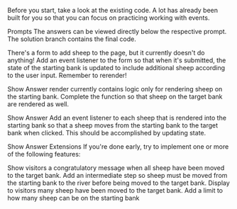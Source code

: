 Before you start, take a look at the existing code. A lot has already been built for you so that you can focus on practicing working with events.

Prompts
The answers can be viewed directly below the respective prompt. The solution branch contains the final code.

There's a form to add sheep to the page, but it currently doesn't do anything! Add an event listener to the form so that when it's submitted, the state of the starting bank is updated to include additional sheep according to the user input. Remember to rerender!

Show Answer
render currently contains logic only for rendering sheep on the starting bank. Complete the function so that sheep on the target bank are rendered as well.

Show Answer
Add an event listener to each sheep that is rendered into the starting bank so that a sheep moves from the starting bank to the target bank when clicked. This should be accomplished by updating state.

Show Answer
Extensions
If you're done early, try to implement one or more of the following features:

Show visitors a congratulatory message when all sheep have been moved to the target bank.
Add an intermediate step so sheep must be moved from the starting bank to the river before being moved to the target bank.
Display to visitors many sheep have been moved to the target bank.
Add a limit to how many sheep can be on the starting bank
